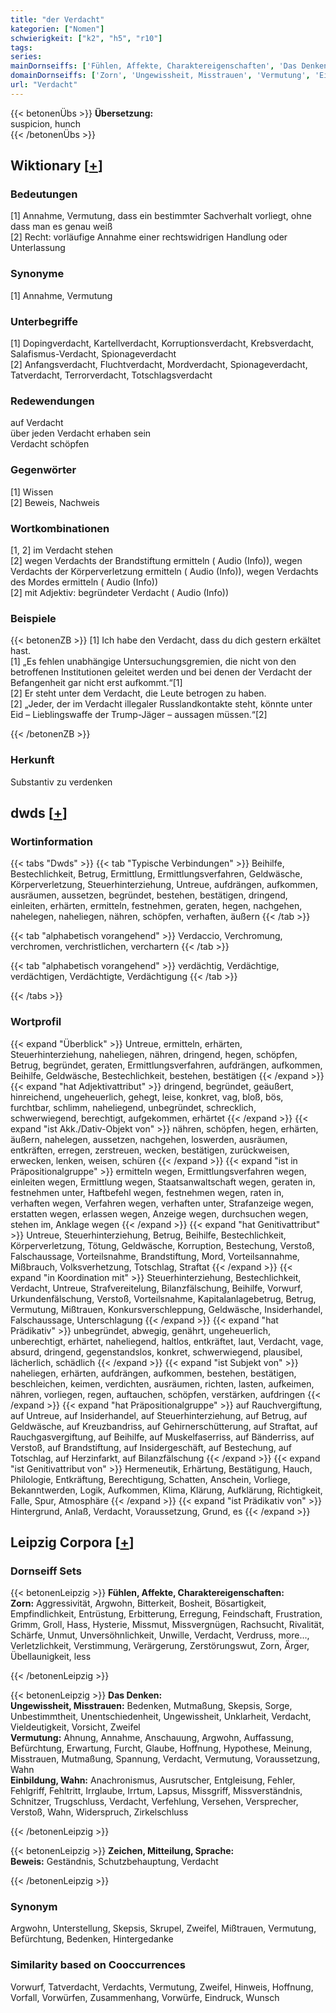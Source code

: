 ```yaml
---
title: "der Verdacht"
kategorien: ["Nomen"]
schwierigkeit: ["k2", "h5", "r10"]
tags:
series:
mainDornseiffs: ['Fühlen, Affekte, Charaktereigenschaften', 'Das Denken', 'Zeichen, Mitteilung, Sprache']
domainDornseiffs: ['Zorn', 'Ungewissheit, Misstrauen', 'Vermutung', 'Einbildung, Wahn', 'Beweis']
url: "Verdacht"
---
```


{{< betonenÜbs >}}
**Übersetzung:**  
suspicion, hunch  
{{< /betonenÜbs >}}

## Wiktionary [[+](https://de.wiktionary.org/wiki/Verdacht)]

### Bedeutungen
[1] Annahme, Vermutung, dass ein bestimmter Sachverhalt vorliegt, ohne dass man es genau weiß  
[2] Recht: vorläufige Annahme einer rechtswidrigen Handlung oder Unterlassung  

### Synonyme
[1] Annahme, Vermutung  

### Unterbegriffe
[1] Dopingverdacht, Kartellverdacht, Korruptionsverdacht, Krebsverdacht, Salafismus-Verdacht, Spionageverdacht  
[2] Anfangsverdacht, Fluchtverdacht, Mordverdacht, Spionageverdacht, Tatverdacht, Terrorverdacht, Totschlagsverdacht  

### Redewendungen
auf Verdacht  
über jeden Verdacht erhaben sein  
Verdacht schöpfen  

### Gegenwörter
[1] Wissen  
[2] Beweis, Nachweis  

### Wortkombinationen
[1, 2] im Verdacht stehen  
[2] wegen Verdachts der Brandstiftung ermitteln ( Audio (Info)), wegen Verdachts der Körperverletzung ermitteln ( Audio (Info)), wegen Verdachts des Mordes ermitteln ( Audio (Info))  
[2] mit Adjektiv: begründeter Verdacht ( Audio (Info))  

### Beispiele
{{< betonenZB >}}
[1] Ich habe den Verdacht, dass du dich gestern erkältet hast.  
[1] „Es fehlen unabhängige Untersuchungsgremien, die nicht von den betroffenen Institutionen geleitet werden und bei denen der Verdacht der Befangenheit gar nicht erst aufkommt.“[1]  
[2] Er steht unter dem Verdacht, die Leute betrogen zu haben.  
[2] „Jeder, der im Verdacht illegaler Russlandkontakte steht, könnte unter Eid – Lieblingswaffe der Trump-Jäger – aussagen müssen.“[2]  

{{< /betonenZB >}}
### Herkunft
Substantiv zu verdenken  



## dwds [[+](https://www.dwds.de/wb/Verdacht)]

### Wortinformation
{{< tabs "Dwds" >}}
{{< tab "Typische Verbindungen" >}}
Beihilfe, Bestechlichkeit, Betrug, Ermittlung, Ermittlungsverfahren, Geldwäsche, Körperverletzung, Steuerhinterziehung, Untreue, aufdrängen, aufkommen, ausräumen, aussetzen, begründet, bestehen, bestätigen, dringend, einleiten, erhärten, ermitteln, festnehmen, geraten, hegen, nachgehen, nahelegen, naheliegen, nähren, schöpfen, verhaften, äußern
{{< /tab >}}

{{< tab "alphabetisch vorangehend" >}}
Verdaccio, Verchromung, verchromen, verchristlichen, verchartern
{{< /tab >}}

{{< tab "alphabetisch vorangehend" >}}
verdächtig, Verdächtige, verdächtigen, Verdächtigte, Verdächtigung
{{< /tab >}}

{{< /tabs >}}

### Wortprofil
{{< expand "Überblick" >}} Untreue, ermitteln, erhärten, Steuerhinterziehung, naheliegen, nähren, dringend, hegen, schöpfen, Betrug, begründet, geraten, Ermittlungsverfahren, aufdrängen, aufkommen, Beihilfe, Geldwäsche, Bestechlichkeit, bestehen, bestätigen {{< /expand >}}
{{< expand "hat Adjektivattribut" >}} dringend, begründet, geäußert, hinreichend, ungeheuerlich, gehegt, leise, konkret, vag, bloß, bös, furchtbar, schlimm, naheliegend, unbegründet, schrecklich, schwerwiegend, berechtigt, aufgekommen, erhärtet {{< /expand >}}
{{< expand "ist Akk./Dativ-Objekt von" >}} nähren, schöpfen, hegen, erhärten, äußern, nahelegen, aussetzen, nachgehen, loswerden, ausräumen, entkräften, erregen, zerstreuen, wecken, bestätigen, zurückweisen, erwecken, lenken, weisen, schüren {{< /expand >}}
{{< expand "ist in Präpositionalgruppe" >}} ermitteln wegen, Ermittlungsverfahren wegen, einleiten wegen, Ermittlung wegen, Staatsanwaltschaft wegen, geraten in, festnehmen unter, Haftbefehl wegen, festnehmen wegen, raten in, verhaften wegen, Verfahren wegen, verhaften unter, Strafanzeige wegen, erstatten wegen, erlassen wegen, Anzeige wegen, durchsuchen wegen, stehen im, Anklage wegen {{< /expand >}}
{{< expand "hat Genitivattribut" >}} Untreue, Steuerhinterziehung, Betrug, Beihilfe, Bestechlichkeit, Körperverletzung, Tötung, Geldwäsche, Korruption, Bestechung, Verstoß, Falschaussage, Vorteilsnahme, Brandstiftung, Mord, Vorteilsannahme, Mißbrauch, Volksverhetzung, Totschlag, Straftat {{< /expand >}}
{{< expand "in Koordination mit" >}} Steuerhinterziehung, Bestechlichkeit, Verdacht, Untreue, Strafvereitelung, Bilanzfälschung, Beihilfe, Vorwurf, Urkundenfälschung, Verstoß, Vorteilsnahme, Kapitalanlagebetrug, Betrug, Vermutung, Mißtrauen, Konkursverschleppung, Geldwäsche, Insiderhandel, Falschaussage, Unterschlagung {{< /expand >}}
{{< expand "hat Prädikativ" >}} unbegründet, abwegig, genährt, ungeheuerlich, unberechtigt, erhärtet, naheliegend, haltlos, entkräftet, laut, Verdacht, vage, absurd, dringend, gegenstandslos, konkret, schwerwiegend, plausibel, lächerlich, schädlich {{< /expand >}}
{{< expand "ist Subjekt von" >}} naheliegen, erhärten, aufdrängen, aufkommen, bestehen, bestätigen, beschleichen, keimen, verdichten, ausräumen, richten, lasten, aufkeimen, nähren, vorliegen, regen, auftauchen, schöpfen, verstärken, aufdringen {{< /expand >}}
{{< expand "hat Präpositionalgruppe" >}} auf Rauchvergiftung, auf Untreue, auf Insiderhandel, auf Steuerhinterziehung, auf Betrug, auf Geldwäsche, auf Kreuzbandriss, auf Gehirnerschütterung, auf Straftat, auf Rauchgasvergiftung, auf Beihilfe, auf Muskelfaserriss, auf Bänderriss, auf Verstoß, auf Brandstiftung, auf Insidergeschäft, auf Bestechung, auf Totschlag, auf Herzinfarkt, auf Bilanzfälschung {{< /expand >}}
{{< expand "ist Genitivattribut von" >}} Hermeneutik, Erhärtung, Bestätigung, Hauch, Philologie, Entkräftung, Berechtigung, Schatten, Anschein, Vorliege, Bekanntwerden, Logik, Aufkommen, Klima, Klärung, Aufklärung, Richtigkeit, Falle, Spur, Atmosphäre {{< /expand >}}
{{< expand "ist Prädikativ von" >}} Hintergrund, Anlaß, Verdacht, Voraussetzung, Grund, es {{< /expand >}}

## Leipzig Corpora [[+](https://corpora.uni-leipzig.de/en/res?word=Verdacht&corpusId=deu_newscrawl-public_2018)]

### Dornseiff Sets
{{< betonenLeipzig >}}
**Fühlen, Affekte, Charaktereigenschaften:**  
**Zorn:** Aggressivität, Argwohn, Bitterkeit, Bosheit, Bösartigkeit, Empfindlichkeit, Entrüstung, Erbitterung, Erregung, Feindschaft, Frustration, Grimm, Groll, Hass, Hysterie, Missmut, Missvergnügen, Rachsucht, Rivalität, Schärfe, Unmut, Unversöhnlichkeit, Unwille, Verdacht, Verdruss, more..., Verletzlichkeit, Verstimmung, Verärgerung, Zerstörungswut, Zorn, Ärger, Übellaunigkeit, less  

{{< /betonenLeipzig >}}


{{< betonenLeipzig >}}
**Das Denken:**  
**Ungewissheit, Misstrauen:** Bedenken, Mutmaßung, Skepsis, Sorge, Unbestimmtheit, Unentschiedenheit, Ungewissheit, Unklarheit, Verdacht, Vieldeutigkeit, Vorsicht, Zweifel  
**Vermutung:** Ahnung, Annahme, Anschauung, Argwohn, Auffassung, Befürchtung, Erwartung, Furcht, Glaube, Hoffnung, Hypothese, Meinung, Misstrauen, Mutmaßung, Spannung, Verdacht, Vermutung, Voraussetzung, Wahn  
**Einbildung, Wahn:** Anachronismus, Ausrutscher, Entgleisung, Fehler, Fehlgriff, Fehltritt, Irrglaube, Irrtum, Lapsus, Missgriff, Missverständnis, Schnitzer, Trugschluss, Verdacht, Verfehlung, Versehen, Versprecher, Verstoß, Wahn, Widerspruch, Zirkelschluss  

{{< /betonenLeipzig >}}


{{< betonenLeipzig >}}
**Zeichen, Mitteilung, Sprache:**  
**Beweis:** Geständnis, Schutzbehauptung, Verdacht  

{{< /betonenLeipzig >}}

### Synonym
Argwohn, Unterstellung, Skepsis, Skrupel, Zweifel, Mißtrauen, Vermutung, Befürchtung, Bedenken, Hintergedanke


### Similarity based on Cooccurrences
Vorwurf, Tatverdacht, Verdachts, Vermutung, Zweifel, Hinweis, Hoffnung, Vorfall, Vorwürfen, Zusammenhang, Vorwürfe, Eindruck, Wunsch

